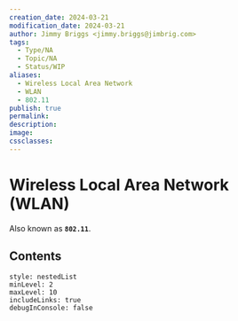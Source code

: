 ```yaml
---
creation_date: 2024-03-21
modification_date: 2024-03-21
author: Jimmy Briggs <jimmy.briggs@jimbrig.com>
tags:
  - Type/NA
  - Topic/NA
  - Status/WIP
aliases:
  - Wireless Local Area Network
  - WLAN
  - 802.11
publish: true
permalink:
description:
image:
cssclasses:
---
```



# Wireless Local Area Network (WLAN)

Also known as **`802.11`**.

## Contents

```table-of-contents
style: nestedList
minLevel: 2
maxLevel: 10
includeLinks: true
debugInConsole: false
```
